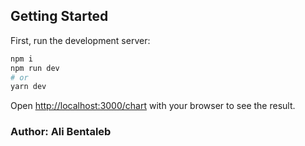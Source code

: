 

## Getting Started

First, run the development server:

```bash
npm i 
npm run dev
# or
yarn dev
```

Open [http://localhost:3000/chart](http://localhost:3000/chart) with your browser to see the result.


### Author: Ali Bentaleb